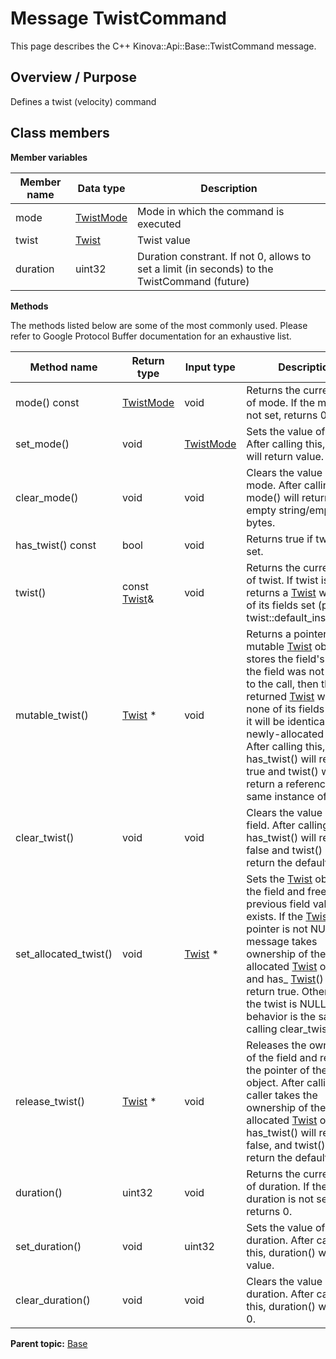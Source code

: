 # Message TwistCommand

This page describes the C++ Kinova::Api::Base::TwistCommand message.

## Overview / Purpose

Defines a twist \(velocity\) command

## Class members

 **Member variables** 

|Member name|Data type|Description|
|-----------|---------|-----------|
|mode| [TwistMode](enm_Base_TwistMode.md#)|Mode in which the command is executed|
|twist| [Twist](msg_Base_Twist.md#)|Twist value|
|duration|uint32|Duration constrant. If not 0, allows to set a limit \(in seconds\) to the TwistCommand \(future\)|

 **Methods** 

The methods listed below are some of the most commonly used. Please refer to Google Protocol Buffer documentation for an exhaustive list.

|Method name|Return type|Input type|Description|
|-----------|-----------|----------|-----------|
|mode\(\) const| [TwistMode](enm_Base_TwistMode.md#)|void|Returns the current value of mode. If the mode is not set, returns 0.|
|set\_mode\(\)|void| [TwistMode](enm_Base_TwistMode.md#)|Sets the value of mode. After calling this, mode\(\) will return value.|
|clear\_mode\(\)|void|void|Clears the value of mode. After calling this, mode\(\) will return the empty string/empty bytes.|
|has\_twist\(\) const|bool|void|Returns true if twist is set.|
|twist\(\)|const [Twist](msg_Base_Twist.md#)&|void|Returns the current value of twist. If twist is not set, returns a [Twist](msg_Base_Twist.md#) with none of its fields set \(possibly twist::default\_instance\(\)\).|
|mutable\_twist\(\)| [Twist](msg_Base_Twist.md#) \*|void|Returns a pointer to the mutable [Twist](msg_Base_Twist.md#) object that stores the field's value. If the field was not set prior to the call, then the returned [Twist](msg_Base_Twist.md#) will have none of its fields set \(i.e. it will be identical to a newly-allocated [Twist](msg_Base_Twist.md#)\). After calling this, has\_twist\(\) will return true and twist\(\) will return a reference to the same instance of [Twist](msg_Base_Twist.md#).|
|clear\_twist\(\)|void|void|Clears the value of the field. After calling this, has\_twist\(\) will return false and twist\(\) will return the default value.|
|set\_allocated\_twist\(\)|void| [Twist](msg_Base_Twist.md#) \*|Sets the [Twist](msg_Base_Twist.md#) object to the field and frees the previous field value if it exists. If the [Twist](msg_Base_Twist.md#) pointer is not NULL, the message takes ownership of the allocated [Twist](msg_Base_Twist.md#) object and has\_ [Twist](msg_Base_Twist.md#)\(\) will return true. Otherwise, if the twist is NULL, the behavior is the same as calling clear\_twist\(\).|
|release\_twist\(\)| [Twist](msg_Base_Twist.md#) \*|void|Releases the ownership of the field and returns the pointer of the [Twist](msg_Base_Twist.md#) object. After calling this, caller takes the ownership of the allocated [Twist](msg_Base_Twist.md#) object, has\_twist\(\) will return false, and twist\(\) will return the default value.|
|duration\(\)|uint32|void|Returns the current value of duration. If the duration is not set, returns 0.|
|set\_duration\(\)|void|uint32|Sets the value of duration. After calling this, duration\(\) will return value.|
|clear\_duration\(\)|void|void|Clears the value of duration. After calling this, duration\(\) will return 0.|

**Parent topic:** [Base](../references/summary_Base.md)

